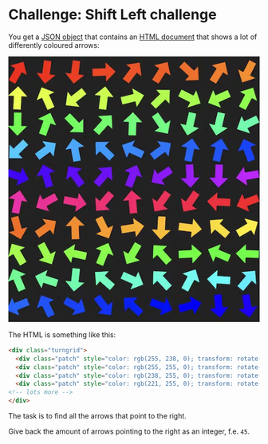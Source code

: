 # Challenge: Shift Left challenge

You get a [JSON object](dataset.json) that contains an [HTML document](gridpage.html) that shows a lot of differently coloured arrows:

![arrow grid with coloured arrows in all directions](arrows.png)

The HTML is something like this: 

```html
<div class="turngrid">
  <div class="patch" style="color: rgb(255, 238, 0); transform: rotate(200deg);">⬅</div>
  <div class="patch" style="color: rgb(255, 255, 0); transform: rotate(195deg);">⬅</div>
  <div class="patch" style="color: rgb(238, 255, 0); transform: rotate(93deg);">⬅</div>
  <div class="patch" style="color: rgb(221, 255, 0); transform: rotate(66deg);">⬅</div>
<!-- lots more -->
</div>
```

The task is to find all the arrows that point to the right.

Give back the amount of arrows pointing to the right as an integer, f.e. `45`. 